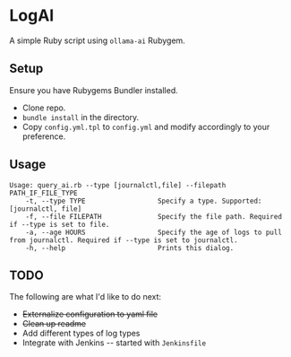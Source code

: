# LogAI
A simple Ruby script using `ollama-ai` Rubygem.

## Setup
Ensure you have Rubygems Bundler installed.

- Clone repo.
- `bundle install` in the directory.
- Copy `config.yml.tpl` to `config.yml` and modify accordingly to your preference.

## Usage
```
Usage: query_ai.rb --type [journalctl,file] --filepath PATH_IF_FILE_TYPE
    -t, --type TYPE                  Specify a type. Supported: [journalctl, file]
    -f, --file FILEPATH              Specify the file path. Required if --type is set to file.
    -a, --age HOURS                  Specify the age of logs to pull from journalctl. Required if --type is set to journalctl.
    -h, --help                       Prints this dialog.
```

## TODO
The following are what I'd like to do next:

- ~~Externalize configuration to yaml file~~
- ~~Clean up readme~~
- Add different types of log types
- Integrate with Jenkins -- started with `Jenkinsfile`